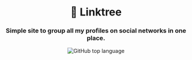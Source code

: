 <h1 align="center">🌲 Linktree</h1>
<h3 align="center">Simple site to group all my profiles on social networks in one place.</h3>

<p align="center">
  <img alt="GitHub top language" src= [image](https://github.com/AlokTiwari5/Alok-linktree/assets/123202612/7f843de3-9549-415e-b3d7-b44b084f422e)>
  
